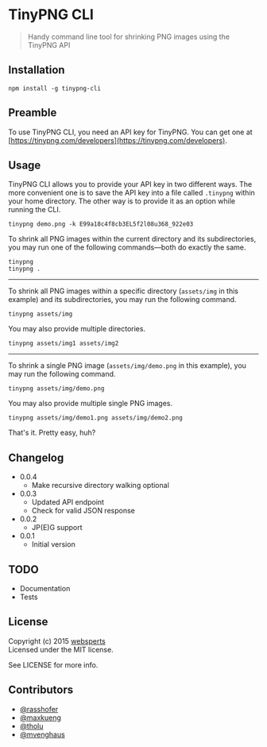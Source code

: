 # TinyPNG CLI

> Handy command line tool for shrinking PNG images using the TinyPNG API

## Installation

	npm install -g tinypng-cli

## Preamble

To use TinyPNG CLI, you need an API key for TinyPNG. You can get one at [https://tinypng.com/developers](https://tinypng.com/developers).

## Usage

TinyPNG CLI allows you to provide your API key in two different ways. The more convenient one is to save the API key into a file called `.tinypng` within your home directory. The other way is to provide it as an option while running the CLI.

	tinypng demo.png -k E99a18c4f8cb3EL5f2l08u368_922e03

To shrink all PNG images within the current directory and its subdirectories, you may run one of the following commands—both do exactly the same.

	tinypng
	tinypng .

***
	
To shrink all PNG images within a specific directory (`assets/img` in this example) and its subdirectories, you may run the following command.

	tinypng assets/img

You may also provide multiple directories.

	tinypng assets/img1 assets/img2
	
***
	
To shrink a single PNG image (`assets/img/demo.png` in this example), you may run the following command.

	tinypng assets/img/demo.png

You may also provide multiple single PNG images.

	tinypng assets/img/demo1.png assets/img/demo2.png

That's it. Pretty easy, huh?

## Changelog

* 0.0.4
  * Make recursive directory walking optional
* 0.0.3
  * Updated API endpoint
  * Check for valid JSON response
* 0.0.2
	* JP(E)G support
* 0.0.1
	* Initial version

## TODO

- Documentation
- Tests

## License

Copyright (c) 2015 [websperts](http://websperts.com/)  
Licensed under the MIT license.

See LICENSE for more info.

## Contributors

- [@rasshofer](https://github.com/rasshofer)
- [@maxkueng](https://github.com/maxkueng)
- [@tholu](https://github.com/tholu)
- [@mvenghaus](https://github.com/mvenghaus)
